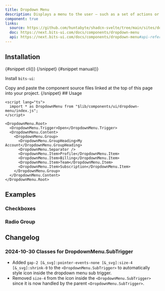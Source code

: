 ```yaml
---
title: Dropdown Menu
description: Displays a menu to the user — such as a set of actions or functions — triggered by a button.
component: true
links:
  source: https://github.com/huntabyte/shadcn-svelte/tree/main/sites/docs/src/lib/registry/default/ui/dropdown-menu
  doc: https://next.bits-ui.com/docs/components/dropdown-menu
  api: https://next.bits-ui.com/docs/components/dropdown-menu#api-reference
---
```


<script>
    import { ComponentPreview, PMAddComp, PMInstall, Step, Steps, InstallTabs } from '$lib/components/docs'
</script>

<ComponentPreview name="dropdown-menu-demo">

<div></div>

</ComponentPreview>

## Installation

<InstallTabs>
{#snippet cli()}
<PMAddComp name="dropdown-menu" />
{/snippet}
{#snippet manual()}
<Steps>
<Step>

Install `bits-ui`:

</Step>
<PMInstall command="bits-ui -D" />
<Step>Copy and paste the component source files linked at the top of this page into your project.</Step>
</Steps>
{/snippet}
</InstallTabs>
## Usage

```svelte
<script lang="ts">
  import * as DropdownMenu from "$lib/components/ui/dropdown-menu/index.js";
</script>

<DropdownMenu.Root>
  <DropdownMenu.Trigger>Open</DropdownMenu.Trigger>
  <DropdownMenu.Content>
    <DropdownMenu.Group>
      <DropdownMenu.GroupHeading>My Account</DropdownMenu.GroupHeading>
      <DropdownMenu.Separator />
      <DropdownMenu.Item>Profile</DropdownMenu.Item>
      <DropdownMenu.Item>Billing</DropdownMenu.Item>
      <DropdownMenu.Item>Team</DropdownMenu.Item>
      <DropdownMenu.Item>Subscription</DropdownMenu.Item>
    </DropdownMenu.Group>
  </DropdownMenu.Content>
</DropdownMenu.Root>
```

## Examples

### Checkboxes

<ComponentPreview name="dropdown-menu-checkboxes">

<div></div>

</ComponentPreview>

### Radio Group

<ComponentPreview name="dropdown-menu-radio-group">

<div></div>

</ComponentPreview>

## Changelog

### 2024-10-30 Classes for DropdownMenu.SubTrigger

- Added `gap-2 [&_svg]:pointer-events-none [&_svg]:size-4 [&_svg]:shrink-0` to the `<DropdownMenu.SubTrigger>` to automatically style icon inside the dropdown menu sub trigger.
- Removed `size-4` from the icon inside the `<DropdownMenu.SubTrigger>` since it is now handled by the parent `<DropdownMenu.SubTrigger>`.
